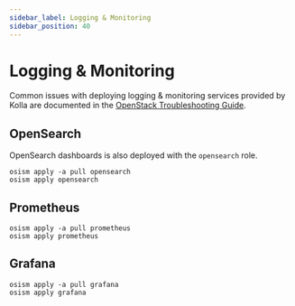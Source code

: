 ```yaml
---
sidebar_label: Logging & Monitoring
sidebar_position: 40
---
```


# Logging & Monitoring

Common issues with deploying logging & monitoring services provided by Kolla
are documented in the [OpenStack Troubleshooting Guide](../troubleshooting-guides/openstack).

## OpenSearch

OpenSearch dashboards is also deployed with the `opensearch` role.

```
osism apply -a pull opensearch
osism apply opensearch
```

## Prometheus

```
osism apply -a pull prometheus
osism apply prometheus
```

## Grafana

```
osism apply -a pull grafana
osism apply grafana
```
